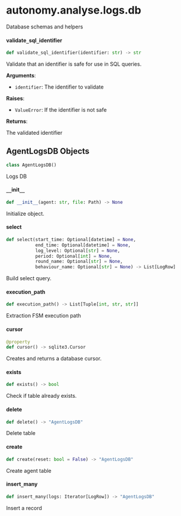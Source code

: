 <a id="autonomy.analyse.logs.db"></a>

# autonomy.analyse.logs.db

Database schemas and helpers

<a id="autonomy.analyse.logs.db.validate_sql_identifier"></a>

#### validate`_`sql`_`identifier

```python
def validate_sql_identifier(identifier: str) -> str
```

Validate that an identifier is safe for use in SQL queries.

**Arguments**:

- `identifier`: The identifier to validate

**Raises**:

- `ValueError`: If the identifier is not safe

**Returns**:

The validated identifier

<a id="autonomy.analyse.logs.db.AgentLogsDB"></a>

## AgentLogsDB Objects

```python
class AgentLogsDB()
```

Logs DB

<a id="autonomy.analyse.logs.db.AgentLogsDB.__init__"></a>

#### `__`init`__`

```python
def __init__(agent: str, file: Path) -> None
```

Initialize object.

<a id="autonomy.analyse.logs.db.AgentLogsDB.select"></a>

#### select

```python
def select(start_time: Optional[datetime] = None,
           end_time: Optional[datetime] = None,
           log_level: Optional[str] = None,
           period: Optional[int] = None,
           round_name: Optional[str] = None,
           behaviour_name: Optional[str] = None) -> List[LogRow]
```

Build select query.

<a id="autonomy.analyse.logs.db.AgentLogsDB.execution_path"></a>

#### execution`_`path

```python
def execution_path() -> List[Tuple[int, str, str]]
```

Extraction FSM execution path

<a id="autonomy.analyse.logs.db.AgentLogsDB.cursor"></a>

#### cursor

```python
@property
def cursor() -> sqlite3.Cursor
```

Creates and returns a database cursor.

<a id="autonomy.analyse.logs.db.AgentLogsDB.exists"></a>

#### exists

```python
def exists() -> bool
```

Check if table already exists.

<a id="autonomy.analyse.logs.db.AgentLogsDB.delete"></a>

#### delete

```python
def delete() -> "AgentLogsDB"
```

Delete table

<a id="autonomy.analyse.logs.db.AgentLogsDB.create"></a>

#### create

```python
def create(reset: bool = False) -> "AgentLogsDB"
```

Create agent table

<a id="autonomy.analyse.logs.db.AgentLogsDB.insert_many"></a>

#### insert`_`many

```python
def insert_many(logs: Iterator[LogRow]) -> "AgentLogsDB"
```

Insert a record

